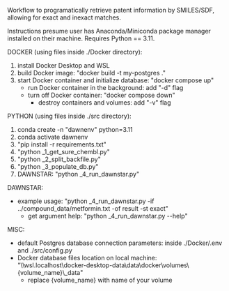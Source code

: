 Workflow to programatically retrieve patent information by SMILES/SDF, allowing for exact and inexact matches. 

Instructions presume user has Anaconda/Miniconda package manager installed on their machine. Requires Python == 3.11.

DOCKER (using files inside ./Docker directory):
1. install Docker Desktop and WSL
2. build Docker image: "docker build -t my-postgres ."
3. start Docker container and initialize database: "docker compose up"
    * run Docker container in the background: add "-d" flag
    * turn off Docker container: "docker compose down"
        * destroy containers and volumes: add "-v" flag

PYTHON (using files inside ./src directory):
1. conda create -n "dawnenv" python=3.11
2. conda activate dawnenv
3. "pip install -r requirements.txt"
4. "python _1_get_sure_chembl.py"
5. "python _2_split_backfile.py"
6. "python _3_populate_db.py"
7. DAWNSTAR: "python _4_run_dawnstar.py"

DAWNSTAR:
* example usage: "python _4_run_dawnstar.py -if ../compound_data/metformin.txt -of result -st exact"
    * get argument help: "python _4_run_dawnstar.py --help"

MISC:
* default Postgres database connection parameters: inside ./Docker/.env and ./src/config.py
* Docker database files location on local machine: "\\\wsl.localhost\docker-desktop-data\data\docker\volumes\\{volume_name}\\_data"
    * replace {volume_name} with name of your volume
